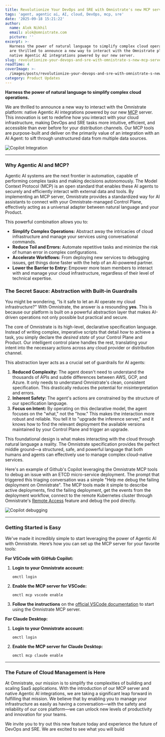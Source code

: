 ```yaml
---
title: Revolutionize Your DevOps and SRE with Omnistrate's new MCP server
tags: 'agent, agentic ai, AI, cloud, DevOps, mcp, sre'
date: '2025-09-18 15:21:22'
author:
  name: Alok Nikhil
  email: alok@omnistrate.com
  picture: ''
excerpt: >-
  Harness the power of natural language to simplify complex cloud operations. We
  are thrilled to announce a new way to interact with the Omnistrate platform:
  native Agentic AI integrations powered by our new server.
slug: revolutionize-your-devops-and-sre-with-omnistrate-s-new-mcp-server
readTime: 4
coverImage: >-
  /images/posts/revolutionize-your-devops-and-sre-with-omnistrate-s-new-mcp-server-1.png
category: Product Updates
---
```


**Harness the power of natural language to simplify complex cloud operations.**

We are thrilled to announce a new way to interact with the Omnistrate platform: native Agentic AI integrations powered by our new [MCP](https://modelcontextprotocol.io/docs/getting-started/intro) server. This innovation is set to redefine how you interact with your cloud infrastructure, making DevOps and SRE tasks more intuitive, efficient, and accessible than ever before for your distribution channels. Our MCP tools are purpose-built and deliver on the primarily value of an integration with an AI Agent: to sift through unstructured data from multiple data sources.

![Copilot Integration][1]

---

### Why Agentic AI and MCP?

Agentic AI systems are the next frontier in automation, capable of performing complex tasks and making decisions autonomously. The Model Context Protocol (MCP) is an open standard that enables these AI agents to securely and efficiently interact with external data and tools. By implementing an MCP server, Omnistrate provides a standardized way for AI assistants to connect with your Omnistrate-managed Control Plane, effectively acting as a universal adapter between natural language and your Product.

This powerful combination allows you to:

- **Simplify Complex Operations:** Abstract away the intricacies of cloud infrastructure and manage your services using conversational commands.
- **Reduce Toil and Errors:** Automate repetitive tasks and minimize the risk of human error in complex configurations.
- **Accelerate Workflows:** From deploying new services to debugging issues, get things done faster with the help of an AI-powered partner.
- **Lower the Barrier to Entry:** Empower more team members to interact with and manage your cloud infrastructure, regardless of their level of technical expertise.

### The Secret Sauce: Abstraction with Built-in Guardrails

You might be wondering, "Is it safe to let an AI operate my cloud infrastructure?" With Omnistrate, the answer is a resounding **yes**. This is because our platform is built on a powerful abstraction layer that makes AI-driven operations not only possible but practical and secure.

The core of Omnistrate is its high-level, declarative specification language. Instead of writing complex, imperative scripts that detail _how_ to achieve a task, you simply declare the _desired state_ of your Control Plane and Product. Our intelligent control plane handles the rest, translating your intent into the necessary actions across any cloud provider or distribution channel.

This abstraction layer acts as a crucial set of guardrails for AI agents:

1.  **Reduced Complexity:** The agent doesn't need to understand the thousands of APIs and subtle differences between AWS, GCP, and Azure. It only needs to understand Omnistrate's clean, consistent specification. This drastically reduces the potential for misinterpretation and errors.
2.  **Inherent Safety:** The agent's actions are constrained by the structure of our specification language.
3.  **Focus on Intent:** By operating on this declarative model, the agent focuses on the "what," not the "how." This makes the interaction more robust and reliable. You tell it to "upgrade the inference server," and it knows how to find the relevant deployment the available versions maintained by your Control Plane and trigger an upgrade.

This foundational design is what makes interacting with the cloud through natural language a reality. The Omnistrate specification provides the perfect middle ground—a structured, safe, and powerful language that both humans and agents can effectively use to manage complex cloud-native services.

Here's an example of Github's Copilot leveraging the Omnistrate MCP tools to debug an issue with an ETCD micro-service deployment. The prompt that triggered this triaging conversation was a simple "Help me debug the failing deployment on Omnistrate". The MCP tools made it simple to describe active deployments, find the failing deployment, get the events from the deployment workflow, connect to the remote Kubernetes cluster through Omnistrate's [Remote Access](https://docs.omnistrate.com/operate-guides/deployment-cell-access/) feature and debug the pod directly.

![Copilot debugging][2]

---

### Getting Started is Easy

We've made it incredibly simple to start leveraging the power of Agentic AI with Omnistrate. Here’s how you can set up the MCP server for your favorite tools:

**For VSCode with GitHub Copilot:**

1.  **Login to your Omnistrate account:**

    `omctl login`

2.  **Enable the MCP server for VSCode:**

    `omctl mcp vscode enable`

3.  **Follow the instructions** on the [official VSCode documentation](https://code.visualstudio.com/docs/copilot/customization/mcp-servers#_manage-mcp-servers) to start using the Omnistrate MCP server.

**For Claude Desktop:**

1.  **Login to your Omnistrate account:**

    `omctl login`

2.  **Enable the MCP server for Claude Desktop:**

    `omctl mcp claude enable`

---

### The Future of Cloud Management is Here

At Omnistrate, our mission is to simplify the complexities of building and scaling SaaS applications. With the introduction of our MCP server and native Agentic AI integrations, we are taking a significant leap forward in fulfilling that mission. We believe that by enabling you to manage your infrastructure as easily as having a conversation—with the safety and reliability of our core platform—we can unlock new levels of productivity and innovation for your teams.

We invite you to try out this new feature today and experience the future of DevOps and SRE. We are excited to see what you will build

[1]: /images/posts/revolutionize-your-devops-and-sre-with-omnistrate-s-new-mcp-server-1.png
[2]: /images/posts/revolutionize-your-devops-and-sre-with-omnistrate-s-new-mcp-server-2.png
